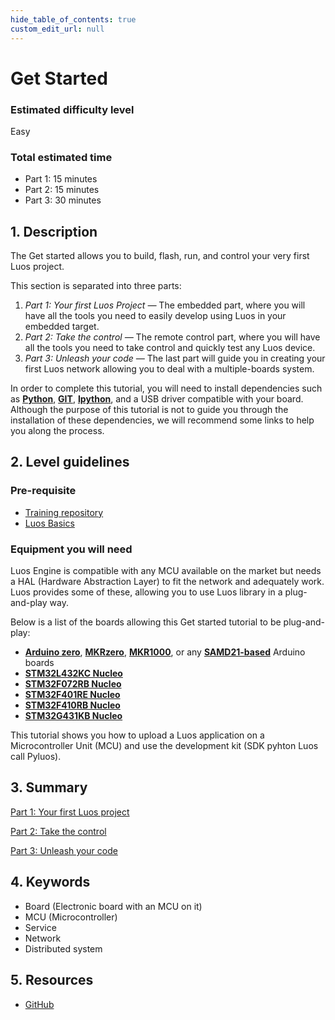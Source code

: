 ```yaml
---
hide_table_of_contents: true
custom_edit_url: null
---
```


# Get Started

### Estimated difficulty level
Easy

### Total estimated time

- Part 1: 15 minutes
- Part 2: 15 minutes
- Part 3: 30 minutes

## 1. Description

The Get started allows you to build, flash, run, and control your very first Luos project.

This section is separated into three parts:

1. *Part 1: Your first Luos Project —* The embedded part, where you will have all the tools you need to easily develop using Luos in your embedded target.
2. *Part 2: Take the control —* The remote control part, where you will have all the tools you need to take control and quickly test any Luos device.
3. *Part 3: Unleash your code —* The last part will guide you in creating your first Luos network allowing you to deal with a multiple-boards system.

In order to complete this tutorial, you will need to install dependencies such as **[Python](https://www.python.org/)**, **[GIT](https://git-scm.com/)**, **[Ipython](https://ipython.org/)**, and a USB driver compatible with your board. Although the purpose of this tutorial is not to guide you through the installation of these dependencies, we will recommend some links to help you along the process.

## 2. Level guidelines

### Pre-requisite

- [Training repository](https://github.com/Luos-io/Get_started)
- [Luos Basics](/docs/luos-technology/basics/basics)

### Equipment you will need

Luos Engine is compatible with any MCU available on the market but needs a HAL (Hardware Abstraction Layer) to fit the network and adequately work. Luos provides some of these, allowing you to use Luos library in a plug-and-play way.

Below is a list of the boards allowing this Get started tutorial to be plug-and-play:

- **[Arduino zero](https://www.arduino.cc/en/Main/ArduinoBoardZero&)**, **[MKRzero](https://store.arduino.cc/products/arduino-mkr-zero-i2s-bus-sd-for-sound-music-digital-audio-data)**, **[MKR1000](https://store.arduino.cc/collections/boards/products/arduino-mkr1000-wifi)**, or any **[SAMD21-based](https://en.wikipedia.org/wiki/List_of_Arduino_boards_and_compatible_systems)** Arduino boards
- **[STM32L432KC Nucleo](https://www.st.com/en/evaluation-tools/nucleo-l432kc.html)**
- **[STM32F072RB Nucleo](https://www.st.com/en/evaluation-tools/nucleo-f072rb.html)**
- **[STM32F401RE Nucleo](https://www.st.com/en/evaluation-tools/nucleo-f401re.html)**
- **[STM32F410RB Nucleo](https://www.st.com/en/evaluation-tools/nucleo-f410rb.html)**
- **[STM32G431KB Nucleo](https://www.st.com/en/evaluation-tools/nucleo-g431kb.html)**

This tutorial shows you how to upload a Luos application on a Microcontroller Unit (MCU) and use the development kit (SDK pyhton Luos call Pyluos).

## 3. Summary

[Part 1: Your first Luos project](/get-started/get-started1)

[Part 2: Take the control](/get-started/get-started2)

[Part 3: Unleash your code](/get-started/get-started3)

## 4. Keywords

- Board (Electronic board with an MCU on it)
- MCU (Microcontroller)
- Service
- Network
- Distributed system

## 5. Resources

- [GitHub](https://github.com/Luos-io/)
